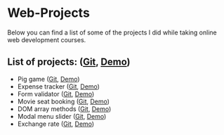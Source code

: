 # Web-Projects
Below you can find a list of some of the projects I did while taking online web development courses.

## List of projects: ([Git](), [Demo]())
* Pig game ([Git](https://github.com/LAlex14/JS-Projects/tree/main/pig-game), [Demo](http://lesanalexandru.site/pig-game/))
* Expense tracker ([Git](https://github.com/LAlex14/JS-Projects/tree/main/expense-tracker), [Demo](http://lesanalexandru.site/expense-tracker/))
* Form validator ([Git](https://github.com/LAlex14/JS-Projects/tree/main/form-validator), [Demo](http://lesanalexandru.site/form-validator/))
* Movie seat booking ([Git](https://github.com/LAlex14/JS-Projects/tree/main/movie-seat-booking), [Demo](http://lesanalexandru.site/movie-seat-booking/))
* DOM array methods ([Git](https://github.com/LAlex14/JS-Projects/tree/main/dom-array-methods), [Demo](http://lesanalexandru.site/movie-seat-booking/))
* Modal menu slider ([Git](https://github.com/LAlex14/JS-Projects/tree/main/modal-menu-slider), [Demo](http://lesanalexandru.site/modal-menu-slider/))
* Exchange rate ([Git](https://github.com/LAlex14/JS-Projects/tree/main/exchange-rate), [Demo](http://lesanalexandru.site/exchange-rate/))
